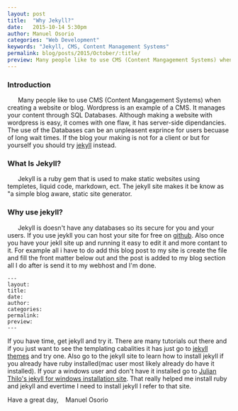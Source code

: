 ```yaml
---
layout: post
title:  "Why Jekyll?"
date:   2015-10-14 5:30pm
author: Manuel Osorio
categories: "Web Development"
keywords: "Jekyll, CMS, Content Management Systems"
permalink: blog/posts/2015/October/:title/
preview: Many people like to use CMS (Content Mangagement Systems) when creating a website or blog. Wordpress is an example of a CMS. It manages your content through SQL Databases...
---
```

<!--&nbsp;&nbsp;&nbsp;&nbsp;&nbsp;&nbsp;Before I start talking about today's topic I would just like to appologize for being late with this post. I had state exams this week and I have been struggling to catch up with the classes I missed. I was going to make a tutorial on how to use Jekyll. I decided to make an introduction instead.-->


### Introduction
&nbsp;&nbsp;&nbsp;&nbsp;&nbsp;&nbsp;Many people like to use CMS (Content Mangagement Systems) when creating a website or blog. Wordpress is an example of a CMS. It manages your content through SQL Databases. Although making a website with wordpress is easy, it comes with one flaw, it has server-side dipendancies. The use of the Databases can be an unpleasent exprince for users becuase of long wait times. If the blog your making is not for a client or but for yourself you should try <a target="_blank" href="https://jekyllrb.com">jekyll</a> instead.

### What Is Jekyll?
&nbsp;&nbsp;&nbsp;&nbsp;&nbsp;&nbsp;Jekyll is a ruby gem that is used to make static websites using templetes, liquid code, markdown, ect. The jekyll site makes it be know as "a simple blog aware, static site generator.

### Why use jekyll?
&nbsp;&nbsp;&nbsp;&nbsp;&nbsp;&nbsp;Jekyll is doesn't have any databases so its secure for you and your users. If you use jeykll you can host your site for free on <a target="_blank" href="https://github.com">github</a>. Also once you have your jekll site up and running it easy to edit it and more contant to it. For example all i have to do add this blog post to my  site is create the file and fill the front matter below out and the post is added to my blog section all I do after is send it to my webhost and I'm done.

```markdowns
---
layout:
title:
date:   
author:
categories:
permalink:
preview:
---
```

If you have time, get jekyll and try it. There are many tutorials out there and if you just want to see the templating cabalities it has just go to <a target="_blank" href="http://jekyllthemes.org/">jekyll themes</a> and try one. Also go to the jekyll site to learn how to install jekyll if you already have ruby installed(mac user most likely already do have it installed). If your a windows user and don't have it installed go to <a target="_blank" href="http://jekyll-windows.juthilo.com/">Julian Thilo's jekyll for windows installation site</a>. That really helped me install ruby and jekyll and evertime I need to install jekyll I refer to that site.

Have a great day,
&nbsp;&nbsp;&nbsp;Manuel Osorio
